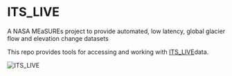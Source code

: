 # ITS_LIVE 
A NASA MEaSUREs project to provide automated, low latency, global glacier flow and elevation change datasets

This repo provides tools for accessing and working with [ITS_LIVE](https://its-live.jpl.nasa.gov/)data.

![ITS_LIVE](itslive_velmap.jpg)
